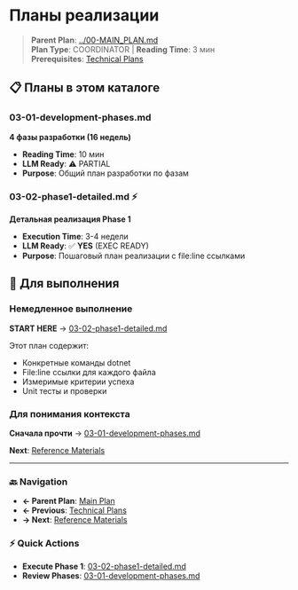 # Планы реализации

> **Parent Plan**: [../00-MAIN_PLAN.md](../00-MAIN_PLAN.md)  
> **Plan Type**: COORDINATOR | **Reading Time**: 3 мин  
> **Prerequisites**: [Technical Plans](02-technical.md)

## 📋 Планы в этом каталоге

### 03-01-development-phases.md
**4 фазы разработки (16 недель)**  
- **Reading Time**: 10 мин
- **LLM Ready**: ⚠️ PARTIAL
- **Purpose**: Общий план разработки по фазам

### 03-02-phase1-detailed.md ⚡  
**Детальная реализация Phase 1**
- **Execution Time**: 3-4 недели  
- **LLM Ready**: ✅ **YES** (EXEC READY)
- **Purpose**: Пошаговый план реализации с file:line ссылками

## 🚀 Для выполнения

### Немедленное выполнение
**START HERE** → [03-02-phase1-detailed.md](03-implementation/03-02-phase1-detailed.md)

Этот план содержит:
- Конкретные команды dotnet  
- File:line ссылки для каждого файла
- Измеримые критерии успеха
- Unit тесты и проверки

### Для понимания контекста
**Сначала прочти** → [03-01-development-phases.md](03-implementation/03-01-development-phases.md)

**Next**: [Reference Materials](04-reference.md)

---

### 🔙 Navigation
- **← Parent Plan**: [Main Plan](../00-MAIN_PLAN.md)  
- **← Previous**: [Technical Plans](02-technical.md)
- **→ Next**: [Reference Materials](04-reference.md)

### ⚡ Quick Actions
- **Execute Phase 1**: [03-02-phase1-detailed.md](03-implementation/03-02-phase1-detailed.md)
- **Review Phases**: [03-01-development-phases.md](03-implementation/03-01-development-phases.md)